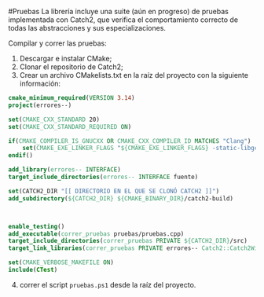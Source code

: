 #Pruebas
La librería incluye una suite (aún en progreso) de pruebas implementada con Catch2, que verifica el comportamiento correcto de todas las abstracciones y sus especializaciones.

Compilar y correr las pruebas:
1. Descargar e instalar CMake;
2. Clonar el repositorio de Catch2;
3. Crear un archivo CMakelists.txt en la raíz del proyecto con la siguiente información:
```cmake
cmake_minimum_required(VERSION 3.14)
project(errores--)

set(CMAKE_CXX_STANDARD 20)
set(CMAKE_CXX_STANDARD_REQUIRED ON)

if(CMAKE_COMPILER_IS_GNUCXX OR CMAKE_CXX_COMPILER_ID MATCHES "Clang")
    set(CMAKE_EXE_LINKER_FLAGS "${CMAKE_EXE_LINKER_FLAGS} -static-libgcc -static-libstdc++")
endif()

add_library(errores-- INTERFACE) 
target_include_directories(errores-- INTERFACE fuente)

set(CATCH2_DIR "[[ DIRECTORIO EN EL QUE SE CLONÓ CATCH2 ]]")
add_subdirectory(${CATCH2_DIR} ${CMAKE_BINARY_DIR}/catch2-build)



enable_testing()
add_executable(correr_pruebas pruebas/pruebas.cpp)
target_include_directories(correr_pruebas PRIVATE ${CATCH2_DIR}/src)
target_link_libraries(correr_pruebas PRIVATE errores-- Catch2::Catch2WithMain)

set(CMAKE_VERBOSE_MAKEFILE ON)
include(CTest)
```
4. correr el script `pruebas.ps1` desde la raíz del proyecto.